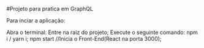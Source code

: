 #Projeto para pratica em GraphQL


Para inciar a aplicação:

Abra o terminal:
Entre na raiz do projeto;
Execute o seguinte comando: npm i / yarn i;
npm start //Inicia o Front-End(React na porta 3000);



